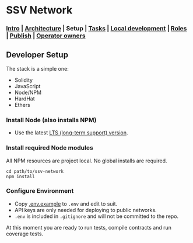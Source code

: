 # SSV Network

### [Intro](../README.md) | [Architecture](architecture.md) | Setup | [Tasks](tasks.md) | [Local development](local-dev.md) | [Roles](roles.md) | [Publish](publish.md) | [Operator owners](operators.md)

## Developer Setup

The stack is a simple one:

- Solidity
- JavaScript
- Node/NPM
- HardHat
- Ethers

### Install Node (also installs NPM)

- Use the latest [LTS (long-term support) version](https://nodejs.org/en/download/).

### Install required Node modules

All NPM resources are project local. No global installs are required.

```
cd path/to/ssv-network
npm install
```

### Configure Environment

- Copy [.env.example](../.env.example) to `.env` and edit to suit.
- API keys are only needed for deploying to public networks.
- `.env` is included in `.gitignore` and will not be committed to the repo.

At this moment you are ready to run tests, compile contracts and run coverage tests.
